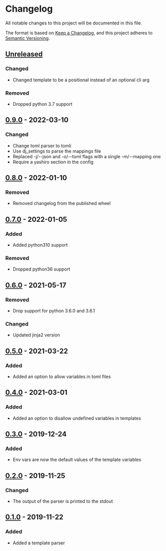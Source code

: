 # Changelog

All notable changes to this project will be documented in this file.

The format is based on [Keep a Changelog], and this project adheres to [Semantic Versioning].

## [Unreleased]()

### Changed

-   Changed template to be a positional instead of an optional cli arg

### Removed

-   Dropped python 3.7 support

## [0.9.0] - 2022-03-10

### Changed

-   Change toml parser to tomli
-   Use dj_settings to parse the mappings file
-   Replaced -j/\--json and -o/\--toml flags with a single -m/\--mapping
    one
-   Require a yashiro section in the config

## [0.8.0] - 2022-01-10

### Removed

-   Removed changelog from the published wheel

## [0.7.0] - 2022-01-05

### Added

-   Added python310 support

### Removed

-   Dropped python36 support

## [0.6.0] - 2021-05-17

### Removed

-   Drop support for python 3.6.0 and 3.6.1

### Changed

-   Updated jinja2 version

## [0.5.0] - 2021-03-22

### Added

-   Added an option to allow variables in toml files

## [0.4.0] - 2021-03-01

### Added

-   Added an option to disallow undefined variables in templates

## [0.3.0] - 2019-12-24

### Added

-   Env vars are now the default values of the template variables

## [0.2.0] - 2019-11-25

### Changed

-   The output of the parser is printed to the stdout

## [0.1.0] - 2019-11-22

### Added

-   Added a template parser

[Keep a Changelog]: https://keepachangelog.com/en/1.0.0/
[Semantic Versioning]: https://semver.org/spec/v2.0.0.html
[Unreleased]: https://github.com/spapanik/yashiro/compare/v0.9.0...main
[0.9.0]: https://github.com/spapanik/yashiro/compare/v0.8.0...v0.9.0
[0.8.0]: https://github.com/spapanik/yashiro/compare/v0.7.0...v0.8.0
[0.7.0]: https://github.com/spapanik/yashiro/compare/v0.6.0...v0.7.0
[0.6.0]: https://github.com/spapanik/yashiro/compare/v0.5.0...v0.6.0
[0.5.0]: https://github.com/spapanik/yashiro/compare/v0.4.0...v0.5.0
[0.4.0]: https://github.com/spapanik/yashiro/compare/v0.3.0...v0.4.0
[0.3.0]: https://github.com/spapanik/yashiro/compare/v0.2.0...v0.3.0
[0.2.0]: https://github.com/spapanik/yashiro/compare/v0.1.0...v0.2.0
[0.1.0]: https://github.com/spapanik/yashiro/releases/tag/v0.1.0
